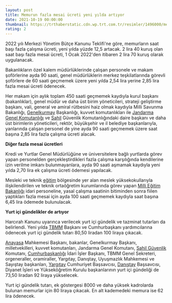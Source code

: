 ```yaml
--- 
layout: post
title: Memurun fazla mesai ücreti yeni yılda artıyor
date: 2021-10-19 00:00:00
thumbnail: https://trthaberstatic.cdn.wp.trt.com.tr/resimler/1496000/memur-ofis-calisan-1496147.jpg
rating: 2
---
```

<p>
	2022 yılı Merkezi Yönetim Bütçe Kanunu Teklifi'ne göre, memurların saat başı fazla çalışma ücreti, yeni yılda yüzde 12,5 artacak. 2 lira 40 kuruş olan saat başı fazla mesai ücreti, 1 Ocak 2022'den itibaren 2 lira 70 kuruş olarak uygulanacak.</p>
<p>
	Bakanlıkların özel kalem müdürlüklerinde çalışan personele ve makam şoförlerine ayda 90 saati, genel müdürlüklerin merkez teşkilatlarında görevli şoförlere de 60 saati geçmemek üzere yeni yılda 2,54 lira yerine 2,85 lira fazla mesai ücreti ödenecek.</p>
<p>
	Her makam için aylık toplam 450 saati geçmemek kaydıyla kurul başkanı (bakanlıklar), genel müdür ve daha üst birim yöneticileri, strateji geliştirme başkanı, vali, general ve amiral rütbesini haiz olmak kaydıyla Milli Savunma Bakanlığı, <a href="https://www.trthaber.com/etiket/genelkurmay/" target="_blank">Genelkurmay</a> Başkanlığı, kuvvet komutanlıkları ile <a href="https://www.trthaber.com/etiket/jandarma-genel-komutanligi/" target="_blank">Jandarma Genel Komutanlığı</a> ve <a href="https://www.trthaber.com/etiket/sahil/" target="_blank">Sahil</a> Güvenlik Komutanlığındaki daire başkanı ve daha üst birimlerin yöneticileri, rektör, büyükşehir ve il belediye başkanlarıyla, yanlarında çalışan personel de yine ayda 90 saati geçmemek üzere saat başına 2,85 lira fazla çalışma ücreti alacak.</p>
<p>
	<strong>Diğer fazla mesai ücretleri</strong></p>
<p>
	Kredi ve Yurtlar Genel Müdürlüğüne ve üniversitelere bağlı yurtlarda görev yapan personelden gerçekleştirdikleri fazla çalışma karşılığında kendilerine izin verilme imkanı bulunmayanlara, ayda 90 saati aşmamak kaydıyla yeni yılda 2,70 lira ek çalışma ücreti ödemesi yapılacak.</p>
<p>
	Mesleki ve teknik <a href="https://www.trthaber.com/etiket/egitim/" target="_blank">eğitim</a> bölgesinde yer alan meslek yüksekokullarıyla ilişkilendirilen ve teknik ortaöğretim kurumlarında görev yapan <a href="https://www.trthaber.com/etiket/milli-egitim-bakanligi/" target="_blank">Milli Eğitim Bakanlığı</a> idari personeline, yasal çalışma saatinin bitiminden sonra fiilen yaptıkları fazla mesai için ayda 100 saati geçmemek kaydıyla saat başına 6,45 lira ödemede bulunulacak.</p>
<p>
	<strong>Yurt içi gündelikler de artıyor</strong></p>
<p>
	Harcırah Kanunu uyarınca verilecek yurt içi gündelik ve tazminat tutarları da belirlendi. Yeni yılda <a href="https://www.trthaber.com/etiket/tbmm/" target="_blank">TBMM</a> Başkanı ve Cumhurbaşkanı yardımcılarına ödenecek yurt içi gündelik tutarı 80,50 liradan 100 liraya çıkacak.</p>
<p>
	<a href="https://www.trthaber.com/etiket/anayasa/" target="_blank">Anayasa</a> Mahkemesi Başkanı, bakanlar, Genelkurmay Başkanı, milletvekilleri, kuvvet komutanları, Jandarma Genel Komutanı, <a href="https://www.trthaber.com/etiket/sahil-guvenlik/" target="_blank">Sahil Güvenlik</a> Komutanı, <a href="https://www.trthaber.com/etiket/cumhurbaskanligi/" target="_blank">Cumhurbaşkanlığı</a> İdari İşler Başkanı, TBMM Genel Sekreteri, orgeneraller, oramiraller, Yargıtay, Danıştay, Uyuşmazlık Mahkemesi ve Sayıştay başkanları, <a href="https://www.trthaber.com/etiket/yargitay/" target="_blank">Yargıtay</a> Cumhuriyet Başsavcısı, <a href="https://www.trthaber.com/etiket/danistay/" target="_blank">Danıştay</a> Başsavcısı, Diyanet İşleri ve Yükseköğretim Kurulu başkanlarının yurt içi gündeliği de 73,50 liradan 92 liraya yükselecek.</p>
<p>
	Yurt içi gündelik tutarı, ek göstergesi 8000 ve daha yüksek kadrolarda bulunan memurlar için 80 liraya çıkacak. En alt kademedeki memura ise 62 lira ödenecek.</p>
